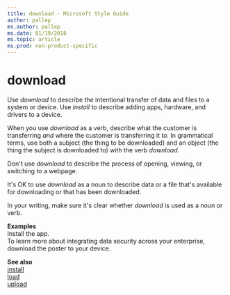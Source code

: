 ```yaml
---
title: download - Microsoft Style Guide
author: pallep
ms.author: pallep
ms.date: 01/19/2018
ms.topic: article
ms.prod: non-product-specific
---
```


# download

Use *download* to describe the intentional transfer of data and files to a system or device. Use *install* to describe adding apps, hardware, and drivers to a device. 

When you use *download* as a verb, describe what the customer is transferring *and* where the customer is transferring it *to.* In
grammatical terms, use both a subject (the thing to be downloaded) and
an object (the thing the subject is downloaded to) with the verb *download.*

Don't use *download* to describe the process of opening, viewing, or switching to a webpage.

It's OK to use *download* as a noun to describe data or a file that's available for downloading or that has been downloaded.

In your writing, make sure it's clear whether *download* is used as a noun or verb. 

**Examples**<br />Install the app.<br />To learn more about integrating data security across your enterprise, download the poster to your device. 

**See also** <br />[install](/style-guide/a-z-word-list-term-collections/i/install)<br />[load](/style-guide/a-z-word-list-term-collections/l/load)<br />[upload](/style-guide/a-z-word-list-term-collections/u/upload)
